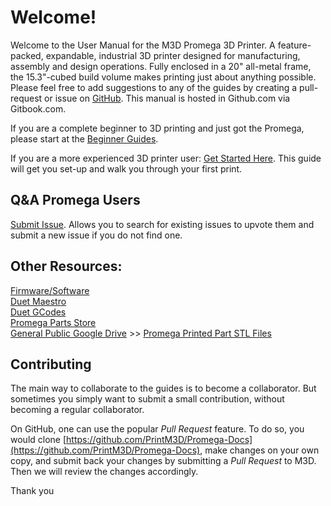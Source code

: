 # Welcome!

Welcome to the User Manual for the M3D Promega 3D Printer. A feature-packed, expandable, industrial 3D printer designed for manufacturing, assembly and design operations. Fully enclosed in a 20" all-metal frame, the 15.3"-cubed build volume makes printing just about anything possible. Please feel free to add suggestions to any of the guides by creating a pull-request or issue on [GitHub](https://github.com/PrintM3D/Promega-Docs/issues). This manual is hosted in Github.com via Gitbook.com.

If you are a complete beginner to 3D printing and just got the Promega, please start at the [Beginner Guides](beginner-guides/).

If you are a more experienced 3D printer user: [Get Started Here](https://m3d.gitbook.io/promega-docs/getting-started). This guide will get you set-up and walk you through your first print.

## **Q&A Promega Users**

[Submit Issue](https://github.com/PrintM3D/Promega/issues). Allows you to search for existing issues to upvote them and submit a new issue if you do not find one.

## **Other Resources:**

[Firmware/Software](https://github.com/PrintM3D?tab=repositories)  
[Duet Maestro](https://duet3d.dozuki.com/c/Duet_2_Maestro)  
[Duet GCodes](https://duet3d.dozuki.com/Wiki/GCode)  
[Promega Parts Store](https://store.printm3d.com/collections/parts/printer-model_m3d-promega)  
[General Public Google Drive](https://drive.google.com/drive/folders/1cmnAcQU7NjgBqAub60Pz7tJyY-e5qH1w?usp=sharing) &gt;&gt; [Promega Printed Part STL Files](https://drive.google.com/drive/folders/1yybcyyfY810PdtaINye7ZYTCsnBpoVmX?usp=sharing)

## Contributing

The main way to collaborate to the guides is to become a collaborator. But sometimes you simply want to submit a small contribution, without becoming a regular collaborator.

On GitHub, one can use the popular _Pull Request_ feature. To do so, you would clone [https://github.com/PrintM3D/Promega-Docs](https://github.com/PrintM3D/Promega-Docs), make changes on your own copy, and submit back your changes by submitting a _Pull Request_ to M3D. Then we will review the changes accordingly.

Thank you

